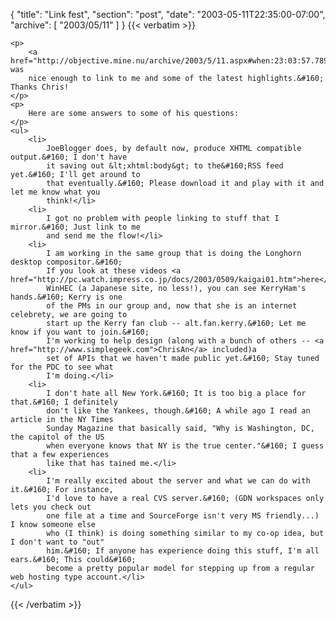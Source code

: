 {
  "title": "Link fest",
  "section": "post",
  "date": "2003-05-11T22:35:00-07:00",
  "archive": [
    "2003/05/11"
  ]
}
{{< verbatim >}}

    <p>
        <a href="http://objective.mine.nu/archive/2003/5/11.aspx#when:23:03:57.7891968">Chris</a> was
        nice enough to link to me and some of the latest highlights.&#160; Thanks Chris!
    </p>
    <p>
        Here are some answers to some of his questions:
    </p>
    <ul>
        <li>
            JoeBlogger does, by default now, produce XHTML compatible output.&#160; I don't have
            it saving out &lt;xhtml:body&gt; to the&#160;RSS feed yet.&#160; I'll get around to
            that eventually.&#160; Please download it and play with it and let me know what you
            think!</li>
        <li>
            I got no problem with people linking to stuff that I mirror.&#160; Just link to me
            and send me the flow!</li>
        <li>
            I am working in the same group that is doing the Longhorn desktop compositor.&#160;
            If you look at these videos <a href="http://pc.watch.impress.co.jp/docs/2003/0509/kaigai01.htm">here</a>&#160;from
            WinHEC (a Japanese site, no less!), you can see KerryHam's hands.&#160; Kerry is one
            of the PMs in our group and, now that she is an internet celebrety, we are going to
            start up the Kerry fan club -- alt.fan.kerry.&#160; Let me know if you want to join.&#160;
            I'm working to help design (along with a bunch of others -- <a href="http://www.simplegeek.com">ChrisAn</a> included)a
            set of APIs that we haven't made public yet.&#160; Stay tuned for the PDC to see what
            I'm doing.</li>
        <li>
            I don't hate all New York.&#160; It is too big a place for that.&#160; I definitely
            don't like the Yankees, though.&#160; A while ago I read an article in the NY Times
            Sunday Magazine that basically said, "Why is Washington, DC, the capitol of the US
            when everyone knows that NY is the true center."&#160; I guess that a few experiences
            like that has tained me.</li>
        <li>
            I'm really excited about the server and what we can do with it.&#160; For instance,
            I'd love to have a real CVS server.&#160; (GDN workspaces only lets you check out
            one file at a time and SourceForge isn't very MS friendly...) I know someone else
            who (I think) is doing something similar to my co-op idea, but I don't want to "out"
            him.&#160; If anyone has experience doing this stuff, I'm all ears.&#160; This could&#160;
            become a pretty popular model for stepping up from a regular web hosting type account.</li>
    </ul>

{{< /verbatim >}}
